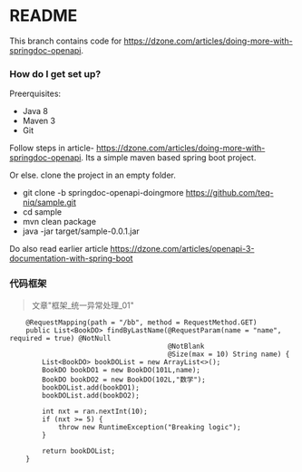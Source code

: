 # README #

This branch contains code for https://dzone.com/articles/doing-more-with-springdoc-openapi.

### How do I get set up? ###
Preerquisites:
* Java 8  
* Maven 3  
* Git  

Follow steps in article- https://dzone.com/articles/doing-more-with-springdoc-openapi.
Its a simple maven based spring boot project.

Or else.
clone the project in an empty folder.   
* git clone -b springdoc-openapi-doingmore https://github.com/teq-niq/sample.git  
* cd sample  
* mvn clean package  
* java -jar target/sample-0.0.1.jar  
  

Do also read earlier article https://dzone.com/articles/openapi-3-documentation-with-spring-boot  



### 代码框架

>文章"框架_统一异常处理_01"

```
    @RequestMapping(path = "/bb", method = RequestMethod.GET)
    public List<BookDO> findByLastName(@RequestParam(name = "name", required = true) @NotNull
                                       @NotBlank
                                       @Size(max = 10) String name) {
        List<BookDO> bookDOList = new ArrayList<>();
        BookDO bookDO1 = new BookDO(101L,name);
        BookDO bookDO2 = new BookDO(102L,"数学");
        bookDOList.add(bookDO1);
        bookDOList.add(bookDO2);

        int nxt = ran.nextInt(10);
        if (nxt >= 5) {
            throw new RuntimeException("Breaking logic");
        }

        return bookDOList;
    }
```
